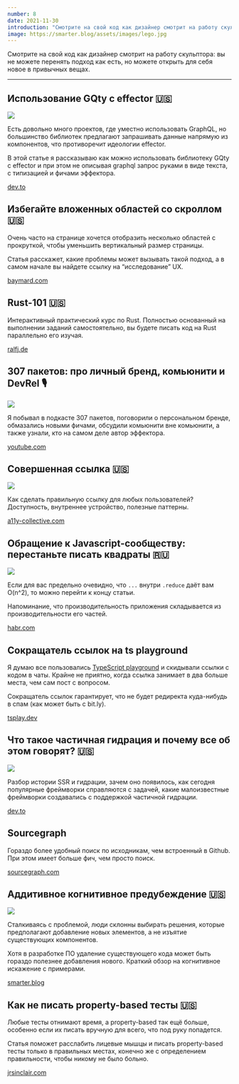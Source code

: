 ```yaml
---
number: 8
date: 2021-11-30
introduction: "Смотрите на свой код как дизайнер смотрит на работу скульптора: вы не можете перенять подход как есть, но можете открыть для себя новое в привычных вещах."
image: https://smarter.blog/assets/images/lego.jpg
---
```


Смотрите на свой код как дизайнер смотрит на работу скульптора: вы не можете перенять подход как есть, но можете открыть для себя новое в привычных вещах.

<hr />

## Использование GQty с effector 🇺🇸

![](https://dev-to-uploads.s3.amazonaws.com/uploads/articles/pw9ldyizp4cti2s7grkr.png)

Есть довольно много проектов, где уместно использовать GraphQL, но большинство библиотек предлагают запрашивать данные напрямую из компонентов, что противоречит идеологии effector.

В этой статье я рассказываю как можно использовать библиотеку GQty с effector и при этом не описывая graphql запрос руками в виде текста, с типизацией и фичами эффектора.

[dev.to](https://dev.to/effector/using-gqty-with-effector-2m16)

## Избегайте вложенных областей со скроллом 🇺🇸

Очень часто на странице хочется отобразить несколько областей с прокруткой, чтобы уменьшить вертикальный размер страницы.

Статья расскажет, какие проблемы может вызывать такой подход, а в самом начале вы найдете ссылку на “исследование” UX.

[baymard.com](https://baymard.com/blog/inline-scroll-areas)

## Rust-101 🇺🇸

Интерактивный практический курс по Rust. Полностью основанный на выполнении заданий самостоятельно, вы будете писать код на Rust параллельно его изучая.

[ralfj.de](https://www.ralfj.de/projects/rust-101/main.html)

## 307 пакетов: про личный бренд, комьюнити и DevRel 🎙

![](https://i.ytimg.com/vi/QtsH31LD79c/maxresdefault.jpg)

Я побывал в подкасте 307 пакетов, поговорили о персональном бренде, обмазались новыми фичами, обсудили комьюнити вне комьюнити, а также узнали, кто на самом деле автор эффектора.

[youtube.com](https://www.youtube.com/watch?v=QtsH31LD79c)

## Совершенная ссылка 🇺🇸

![](https://www.a11y-collective.com/wp-content/uploads/2021/05/05_Hover-and-focus-style.png)

Как сделать правильную ссылку для любых пользователей? Доступность, внутреннее устройство, полезные паттерны.

[a11y-collective.com](https://www.a11y-collective.com/the-perfect-link/)

## Обращение к Javascript-сообществу: перестаньте писать квадраты 🇷🇺

![](https://habrastorage.org/getpro/habr/upload_files/174/428/149/174428149e5bd8514c89c3bb0422d187.png)

Если для вас предельно очевидно, что `...` внутри `.reduce` даёт вам O(n^2), то можно перейти к концу статьи.

Напоминание, что производительность приложения складывается из производительности его частей.

[habr.com](https://habr.com/ru/post/590663/)

## Сокращатель ссылок на ts playground

Я думаю все пользовались [TypeScript playground](https://www.typescriptlang.org/play) и скидывали ссылки с кодом в чаты. Крайне не приятно, когда ссылка занимает в два больше места, чем сам пост с вопросом.

Сокращатель ссылок гарантирует, что не будет редиректа куда-нибудь в спам (как может быть с bit.ly).

[tsplay.dev](https://tsplay-dev.vercel.app/)

## Что такое частичная гидрация и почему все об этом говорят? 🇺🇸

![](https://addyosmani.com/assets/images/hydrate%402x.png)

Разбор истории SSR и гидрации, зачем оно появилось, как сегодня популярные фреймворки справляются с задачей, какие малоизвестные фреймворки создавались с поддержкой частичной гидрации.

[dev.to](https://dev.to/ajcwebdev/what-is-partial-hydration-and-why-is-everyone-talking-about-it-3k56)

## Sourcegraph

Гораздо более удобный поиск по исходникам, чем встроенный в Github. При этом имеет больше фич, чем просто поиск.

[sourcegraph.com](https://sourcegraph.com/search)

## Аддитивное когнитивное предубеждение 🇺🇸

![](https://smarter.blog/assets/images/lego.jpg)

Сталкиваясь с проблемой, люди склонны выбирать решения, которые предполагают добавление новых элементов, а не изъятие существующих компонентов.

Хотя в разработке ПО удаление существующего кода может быть гораздо полезнее добавления нового. Краткий обзор на когнитивное искажение с примерами.

[smarter.blog](https://smarter.blog/additive-cognitive-bias/)

## Как не писать property-based тесты 🇺🇸

Любые тесты отнимают время, а property-based так ещё больше, особенно если их писать вручную для всего, что под руку попадется.

Статья поможет расслабить лицевые мышцы и писать property-based тесты только в правильных местах, конечно же с определением правильности, чтобы никому не было больно.

[jrsinclair.com](https://jrsinclair.com/articles/2021/how-not-to-write-property-tests-in-javascript/)
